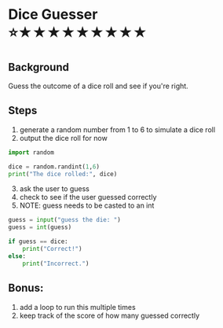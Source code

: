 # Dice Guesser <br> ⭐★★★★★★★★★

## Background

Guess the outcome of a dice roll and see if you're right.

## Steps

1. generate a random number from 1 to 6 to simulate a dice roll
2. output the dice roll for now

```python
import random

dice = random.randint(1,6)
print("The dice rolled:", dice)
```

3. ask the user to guess
4. check to see if the user guessed correctly
5. NOTE: guess needs to be casted to an int

```python
guess = input("guess the die: ")
guess = int(guess)

if guess == dice:
    print("Correct!")
else:
    print("Incorrect.")
```

## Bonus:

1. add a loop to run this multiple times
2. keep track of the score of how many guessed correctly
